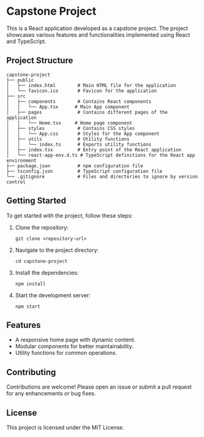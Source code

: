# Capstone Project

This is a React application developed as a capstone project. The project showcases various features and functionalities implemented using React and TypeScript.

## Project Structure

```
capstone-project
├── public
│   ├── index.html        # Main HTML file for the application
│   └── favicon.ico       # Favicon for the application
├── src
│   ├── components        # Contains React components
│   │   └── App.tsx      # Main App component
│   ├── pages             # Contains different pages of the application
│   │   └── Home.tsx     # Home page component
│   ├── styles            # Contains CSS styles
│   │   └── App.css       # Styles for the App component
│   ├── utils             # Utility functions
│   │   └── index.ts      # Exports utility functions
│   ├── index.tsx         # Entry point of the React application
│   └── react-app-env.d.ts # TypeScript definitions for the React app environment
├── package.json          # npm configuration file
├── tsconfig.json         # TypeScript configuration file
└── .gitignore            # Files and directories to ignore by version control
```

## Getting Started

To get started with the project, follow these steps:

1. Clone the repository:
   ```
   git clone <repository-url>
   ```

2. Navigate to the project directory:
   ```
   cd capstone-project
   ```

3. Install the dependencies:
   ```
   npm install
   ```

4. Start the development server:
   ```
   npm start
   ```

## Features

- A responsive home page with dynamic content.
- Modular components for better maintainability.
- Utility functions for common operations.

## Contributing

Contributions are welcome! Please open an issue or submit a pull request for any enhancements or bug fixes.

## License

This project is licensed under the MIT License.
